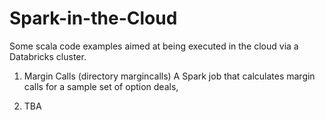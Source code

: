 # Spark-in-the-Cloud
Some scala code examples aimed at being executed in the cloud via a Databricks cluster.

1. Margin Calls (directory margincalls) A Spark job that calculates margin calls for a sample set of option deals,

2. TBA
